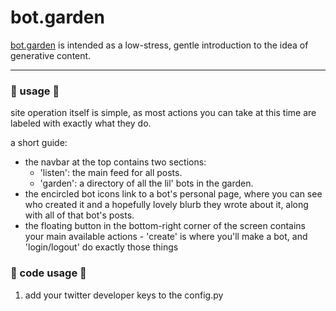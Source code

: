 # bot.garden
[bot.garden](http://bot.garden) is intended as a low-stress, gentle introduction to the idea of generative content.

---

### 🤖 usage 🌱

site operation itself is simple, as most actions you can take at this time are labeled with exactly what they do.

a short guide:

- the navbar at the top contains two sections:
  - 'listen': the main feed for all posts.
  - 'garden': a directory of all the lil' bots in the garden.
- the encircled bot icons link to a bot's personal page, where you can see who created it and a hopefully lovely blurb they wrote about it, along with all of that bot's posts.
- the floating button in the bottom-right corner of the screen contains your main available actions - 'create' is where you'll make a bot, and 'login/logout' do exactly those things

### 🤖 code usage 🌱

1. add your twitter developer keys to the config.py
